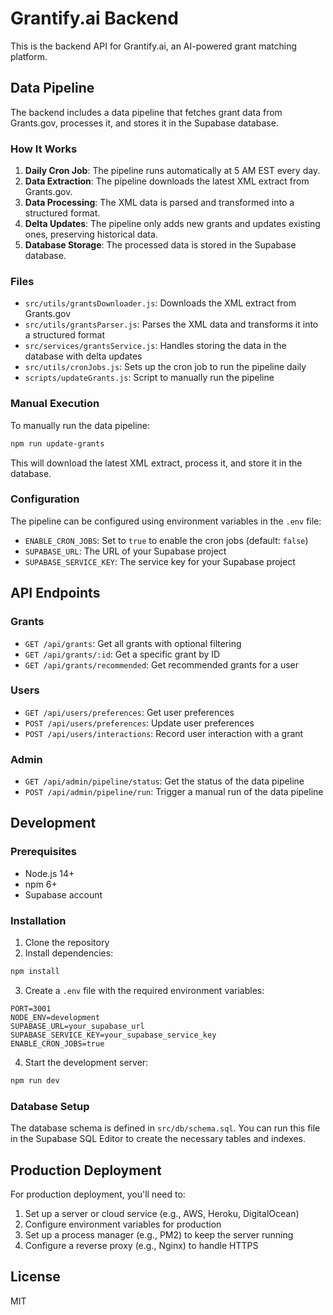 # Grantify.ai Backend

This is the backend API for Grantify.ai, an AI-powered grant matching platform.

## Data Pipeline

The backend includes a data pipeline that fetches grant data from Grants.gov, processes it, and stores it in the Supabase database.

### How It Works

1. **Daily Cron Job**: The pipeline runs automatically at 5 AM EST every day.
2. **Data Extraction**: The pipeline downloads the latest XML extract from Grants.gov.
3. **Data Processing**: The XML data is parsed and transformed into a structured format.
4. **Delta Updates**: The pipeline only adds new grants and updates existing ones, preserving historical data.
5. **Database Storage**: The processed data is stored in the Supabase database.

### Files

- `src/utils/grantsDownloader.js`: Downloads the XML extract from Grants.gov
- `src/utils/grantsParser.js`: Parses the XML data and transforms it into a structured format
- `src/services/grantsService.js`: Handles storing the data in the database with delta updates
- `src/utils/cronJobs.js`: Sets up the cron job to run the pipeline daily
- `scripts/updateGrants.js`: Script to manually run the pipeline

### Manual Execution

To manually run the data pipeline:

```bash
npm run update-grants
```

This will download the latest XML extract, process it, and store it in the database.

### Configuration

The pipeline can be configured using environment variables in the `.env` file:

- `ENABLE_CRON_JOBS`: Set to `true` to enable the cron jobs (default: `false`)
- `SUPABASE_URL`: The URL of your Supabase project
- `SUPABASE_SERVICE_KEY`: The service key for your Supabase project

## API Endpoints

### Grants

- `GET /api/grants`: Get all grants with optional filtering
- `GET /api/grants/:id`: Get a specific grant by ID
- `GET /api/grants/recommended`: Get recommended grants for a user

### Users

- `GET /api/users/preferences`: Get user preferences
- `POST /api/users/preferences`: Update user preferences
- `POST /api/users/interactions`: Record user interaction with a grant

### Admin

- `GET /api/admin/pipeline/status`: Get the status of the data pipeline
- `POST /api/admin/pipeline/run`: Trigger a manual run of the data pipeline

## Development

### Prerequisites

- Node.js 14+
- npm 6+
- Supabase account

### Installation

1. Clone the repository
2. Install dependencies:

```bash
npm install
```

3. Create a `.env` file with the required environment variables:

```
PORT=3001
NODE_ENV=development
SUPABASE_URL=your_supabase_url
SUPABASE_SERVICE_KEY=your_supabase_service_key
ENABLE_CRON_JOBS=true
```

4. Start the development server:

```bash
npm run dev
```

### Database Setup

The database schema is defined in `src/db/schema.sql`. You can run this file in the Supabase SQL Editor to create the necessary tables and indexes.

## Production Deployment

For production deployment, you'll need to:

1. Set up a server or cloud service (e.g., AWS, Heroku, DigitalOcean)
2. Configure environment variables for production
3. Set up a process manager (e.g., PM2) to keep the server running
4. Configure a reverse proxy (e.g., Nginx) to handle HTTPS

## License

MIT